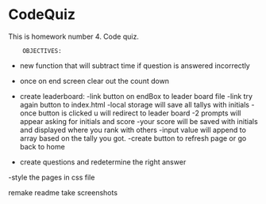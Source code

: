 # CodeQuiz
This is homework number 4. Code quiz.

        OBJECTIVES:

- new function that will subtract time if question is answered incorrectly

- once on end screen clear out the count down

- create leaderboard:
    -link button on endBox to leader board file
    -link try again button to index.html
    -local storage will save all tallys with initials
    -once button is clicked u will redirect to leader board
    -2 prompts will appear asking for initials and score
    -your score will be saved with initials and displayed where you rank with others
    -input value will append to array based on the tally you got.
    -create button to refresh page or go back to home

- create questions and redetermine the right answer

-style the pages in css file

remake readme
take screenshots